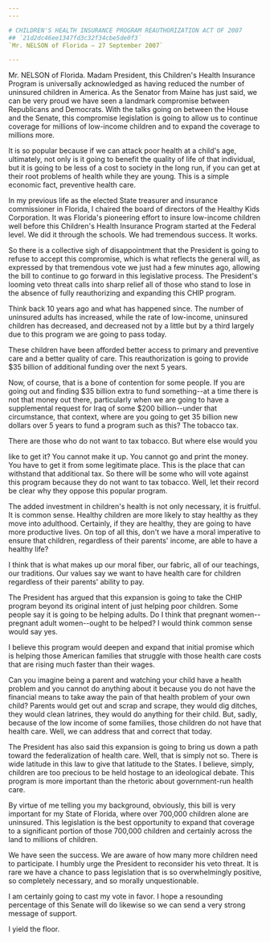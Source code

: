 ```yaml
---
---

# CHILDREN'S HEALTH INSURANCE PROGRAM REAUTHORIZATION ACT OF 2007
## `21d2dc46ee1347fd3c32f34cbe5de0f3`
`Mr. NELSON of Florida — 27 September 2007`

---
```



Mr. NELSON of Florida. Madam President, this Children's Health 
Insurance Program is universally acknowledged as having reduced the 
number of uninsured children in America. As the Senator from Maine has 
just said, we can be very proud we have seen a landmark compromise 
between Republicans and Democrats. With the talks going on between the 
House and the Senate, this compromise legislation is going to allow us 
to continue coverage for millions of low-income children and to expand 
the coverage to millions more.

It is so popular because if we can attack poor health at a child's 
age, ultimately, not only is it going to benefit the quality of life of 
that individual, but it is going to be less of a cost to society in the 
long run, if you can get at their root problems of health while they 
are young. This is a simple economic fact, preventive health care.

In my previous life as the elected State treasurer and insurance 
commissioner in Florida, I chaired the board of directors of the 
Healthy Kids Corporation. It was Florida's pioneering effort to insure 
low-income children well before this Children's Health Insurance 
Program started at the Federal level. We did it through the schools. We 
had tremendous success. It works.

So there is a collective sigh of disappointment that the President is 
going to refuse to accept this compromise, which is what reflects the 
general will, as expressed by that tremendous vote we just had a few 
minutes ago, allowing the bill to continue to go forward in this 
legislative process. The President's looming veto threat calls into 
sharp relief all of those who stand to lose in the absence of fully 
reauthorizing and expanding this CHIP program.

Think back 10 years ago and what has happened since. The number of 
uninsured adults has increased, while the rate of low-income, uninsured 
children has decreased, and decreased not by a little but by a third 
largely due to this program we are going to pass today.

These children have been afforded better access to primary and 
preventive care and a better quality of care. This reauthorization is 
going to provide $35 billion of additional funding over the next 5 
years.

Now, of course, that is a bone of contention for some people. If you 
are going out and finding $35 billion extra to fund something--at a 
time there is not that money out there, particularly when we are going 
to have a supplemental request for Iraq of some $200 billion--under 
that circumstance, that context, where are you going to get 35 billion 
new dollars over 5 years to fund a program such as this? The tobacco 
tax.

There are those who do not want to tax tobacco. But where else would 
you


like to get it? You cannot make it up. You cannot go and print the 
money. You have to get it from some legitimate place. This is the place 
that can withstand that additional tax. So there will be some who will 
vote against this program because they do not want to tax tobacco. 
Well, let their record be clear why they oppose this popular program.

The added investment in children's health is not only necessary, it 
is fruitful. It is common sense. Healthy children are more likely to 
stay healthy as they move into adulthood. Certainly, if they are 
healthy, they are going to have more productive lives. On top of all 
this, don't we have a moral imperative to ensure that children, 
regardless of their parents' income, are able to have a healthy life?

I think that is what makes up our moral fiber, our fabric, all of our 
teachings, our traditions. Our values say we want to have health care 
for children regardless of their parents' ability to pay.

The President has argued that this expansion is going to take the 
CHIP program beyond its original intent of just helping poor children. 
Some people say it is going to be helping adults. Do I think that 
pregnant women--pregnant adult women--ought to be helped? I would think 
common sense would say yes.

I believe this program would deepen and expand that initial promise 
which is helping those American families that struggle with those 
health care costs that are rising much faster than their wages.

Can you imagine being a parent and watching your child have a health 
problem and you cannot do anything about it because you do not have the 
financial means to take away the pain of that health problem of your 
own child? Parents would get out and scrap and scrape, they would dig 
ditches, they would clean latrines, they would do anything for their 
child. But, sadly, because of the low income of some families, those 
children do not have that health care. Well, we can address that and 
correct that today.

The President has also said this expansion is going to bring us down 
a path toward the federalization of health care. Well, that is simply 
not so. There is wide latitude in this law to give that latitude to the 
States. I believe, simply, children are too precious to be held hostage 
to an ideological debate. This program is more important than the 
rhetoric about government-run health care.

By virtue of me telling you my background, obviously, this bill is 
very important for my State of Florida, where over 700,000 children 
alone are uninsured. This legislation is the best opportunity to expand 
that coverage to a significant portion of those 700,000 children and 
certainly across the land to millions of children.

We have seen the success. We are aware of how many more children need 
to participate. I humbly urge the President to reconsider his veto 
threat. It is rare we have a chance to pass legislation that is so 
overwhelmingly positive, so completely necessary, and so morally 
unquestionable.

I am certainly going to cast my vote in favor. I hope a resounding 
percentage of this Senate will do likewise so we can send a very strong 
message of support.

I yield the floor.